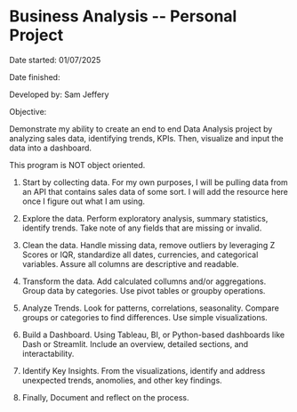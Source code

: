 ﻿# Business Analysis -- Personal Project

Date started: 01/07/2025

Date finished:

Developed by: Sam Jeffery

Objective:

Demonstrate my ability to create an end to end Data Analysis project by analyzing sales data, identifying trends, KPIs.
Then, visualize and input the data into a dashboard.

This program is NOT object oriented.

1. Start by collecting data. For my own purposes, I will be pulling data from an API that contains sales data of some sort. 
I will add the resource here once I figure out what I am using.

2. Explore the data. Perform exploratory analysis, summary statistics, identify trends. Take note of any fields that are missing or invalid.

3. Clean the data. Handle missing data, remove outliers by leveraging Z Scores or IQR, standardize all dates, currencies, and categorical variables.
Assure all columns are descriptive and readable.

4. Transform the data. Add calculated collumns and/or aggregations. Group data by categories. Use pivot tables or groupby operations.

5. Analyze Trends. Look for patterns, correlations, seasonality. Compare groups or categories to find differences. Use simple visualizations.

6. Build a Dashboard. Using Tableau, BI, or Python-based dashboards like Dash or Streamlit. Include an overview, detailed sections, and interactability.

7. Identify Key Insights. From the visualizations, identify and address unexpected trends, anomolies, and other key findings.

8. Finally, Document and reflect on the process.
